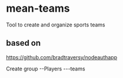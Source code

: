 # mean-teams
Tool to create and organize sports teams

## based on
https://github.com/bradtraversy/nodeauthapp

Create group
--Players
---teams
